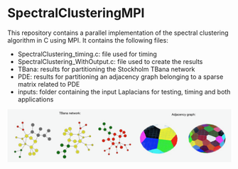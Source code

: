 # SpectralClusteringMPI
This repository contains a parallel implementation of the spectral clustering algorithm in C using MPI. It contains the following files:
+ SpectralClustering_timing.c: file used for timing
+ SpectralClustering_WithOutput.c: file used to create the results
+ TBana: results for partitioning the Stockholm TBana network
+ PDE: results for partitioning an adjacency graph belonging to a sparse matrix related to  PDE
+ inputs: folder containing the input Laplacians for testing, timing and both applications

<p align="center">
  <img width="600" src="vis2.png">
</p>

